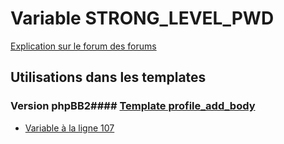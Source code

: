 # Variable STRONG_LEVEL_PWD
[Explication sur le forum des forums](http://forum.forumactif.com/t294113-listing-des-variables#STRONG_LEVEL_PWD)
## Utilisations dans les templates
### Version phpBB2#### [Template profile_add_body](subsilver/profile_add_body.md)
* [Variable à la ligne 107](../subsilver/profile_add_body.tpl#L107)